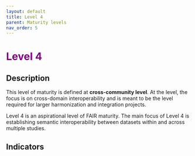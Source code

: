 ```yaml
---
layout: default
title: Level 4
parent: Maturity levels
nav_order: 5
---
```


# <span style="color:purple;font-weight:bold">Level 4</span>

## Description

This level of maturity is defined at **cross-community level**. At the level, the focus is on cross-domain interoperability and is meant to be the level required for larger harmonization and integration projects.

Level 4 is an aspirational level of FAIR maturity. The main focus of Level 4 is establishing semantic interoperability between datasets within and across multiple studies. 

## Indicators
